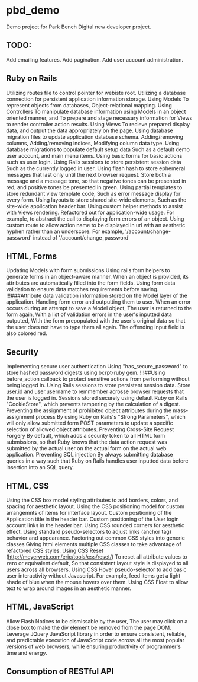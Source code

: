 pbd_demo
========

Demo project for Park Bench Digital new developer project.


TODO:
-----

Add emailing features.
Add pagination.
Add user account administration. 


Ruby on Rails
-------------

Utilizing routes file to control pointer for webiste root.
Utilizing a database connection for persistent application information storage.
Using Models 
	To represent objects from databases, 
	Object-relational mapping.
Using Controllers 
	To manipulate database information using Models in an object oriented manner, and
	To prepare and stage necessary information for Views to render controller action results.
Using Views
	To recieve prepared display data, and output the data appropriately on the page. 
Using database migration files to update application database schema.
	Adding/removing columns, 
	Adding/removing indices, 
	Modifying column data type.
Using database migrations to populate default setup data
	Such as a default demo user account, and main menu items.
Using basic forms for basic actions such as user login.
Using Rails sessions to store persistent session data 
	Such as the currently logged in user.
Using flash hash to store ephemeral messages that last only until the next browser request. 
	Store both a message and a message tone, so that negative tones can be presented in red, and positive tones be presented in green.
Using partial templates to store redundant view template code, 
	Such as error message display for every form.
Using layouts to store shared site-wide elements, 
	Such as the site-wide application header bar.
Using custom helper methods to assist with Views rendering.
	Refactored out for application-wide usage.
	For example, to abstract the call to displaying form errors of an object.
Using custom route to allow action name to be displayed in url with an aesthetic hyphen rather than an underscore.
	For example, '/account/change-password' instead of '/account/change_password'


HTML, Forms
-----------

Updating  Models with form submissions
Using rails form helpers to generate forms in an object-aware manner.
	When an object is provided, its attributes are automatically filled into the form fields.
Using form data validation to ensure data matches requirements before saving.
	!!!###Attribute data validation information stored on the Model layer of the application.
Handling form error and outputting them to user.
	When an error occurs during an attempt to save a Model object,
	The user is returned to the form again, 
	With a list of validation errors in the user's inputted data outputed,
	With the form prepopulated with the user's original data so that the user does not have to type them all again.
	The offending input field is also colored red.


Security
--------

Implementing secure user authentication 
	Using "has_secure_password" to store hashed password digests using bcrpt-ruby gem.
	!!!##Using before_action callback to protect sensitive actions from performing without being logged in.
Using Rails sessions to store persistent session data.
	Store user.id and user.username to remmember acrosse browser requests that the user is logged in.
	Sessions stored securely using default Ruby on Rails "CookieStore", which prevents tampering by the calculation of a digest.
Preventing the assignment of prohibited object attributes during the mass-assignment process
	By using Ruby on Rails's "Strong Parameters", which will only allow submitted form POST parameters to update a specific selection of allowed object attributes.
Preventing Cross-Site Request Forgery
	By default, which adds a security token to all HTML form submissions, so that Ruby knows that the data action request was submitted by the actual user on the actual form on the actual web application.
Preventing SQL injection
	By always submitting database queries in a way such that Ruby on Rails handles user inputted data before insertion into an SQL query.


HTML, CSS
---------

Using the CSS box model styling attributes to add borders, colors, and spacing for aesthetic layout.
Using the CSS positioning model for custom arrangemnts of items for interface layout.
	Custom positioning of the Application title in the header bar.
	Custom positioning of the User login account links in the header bar.
Using CSS rounded corners for aesthetic effect.
Using standard pseudo-selectors to adjust links (anchor tag) behavior and appearance.
Factoring out common CSS styles into generic classes
Giving html elements multiple CSS classes to take advantage of refactored CSS styles.
Using CSS Reset (http://meyerweb.com/eric/tools/css/reset/)
	To reset all attribute values to zero or equivalent default, 
	So that consistent layout style is displayed to all users across all browsers.
Using CSS Hover pseudo-selector to add basic user interactivity without Javascript.
	For example, feed items get a light shade of blue when the mouse hovers over them.
Using CSS Float to allow text to wrap around images in an aesthetic manner.

HTML, JavaScript
----------------

Allow Flash Notices to be dismissable by the user,
	The user may click on a close box to make the div element be removed from the page DOM.
Leverage JQuery JavaScript library in order to ensure consistent, reliable, and predictable execution of JavaScript code across all the most popular versions of web browsers, while ensuring productivity of programmer's time and energy.


Consumption of RESTful API
--------------------------

